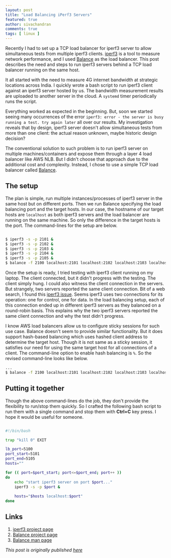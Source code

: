 ```yaml
---
layout: post
title: "Load Balancing iPerf3 Servers"
featured: true
author: sivachandran
comments: true
tags: [ linux ]
---
```


Recently I had to set up a TCP load balancer for iperf3 server to allow simultaneous tests from multiple iperf3 clients. [iperf3][1] is a tool to measure network performance, and I used [Balance][2] as the load balancer. This post describes the need and steps to run iperf3 servers behind a TCP load balancer running on the same host.

It all started with the need to measure 4G internet bandwidth at strategic locations across India. I quickly wrote a bash script to run iperf3 client against an iperf3 server hosted by us. The bandwidth measurement results are uploaded to another server in the cloud. A `systemd` timer periodically runs the script.

Everything worked as expected in the beginning. But, soon we started seeing many occurrences of the error `iperf3: error - the server is busy running a test. try again later` all over our results. My investigation reveals that by design, iperf3 server doesn't allow simultaneous tests from more than one client: the actual reason unknown, maybe historic design decision?

The conventional solution to such problem is to run iperf3 server on multiple machines/containers and expose them through a layer 4 load balancer like AWS NLB. But I didn't choose that approach due to the additional cost and complexity. Instead, I chose to use a simple TCP load balancer called [Balance][2].

## The setup

The plan is simple, run multiple instances/processes of iperf3 server in the same host but on different ports. Then we run Balance specifying the load balancing port and the target hosts. In our case, the hostname of our target hosts are `localhost` as both iperf3 servers and the load balancer are running on the same machine. So only the difference in the target hosts is the port. The command-lines for the setup are below.

```bash

$ iperf3 -s -p 2101 &
$ iperf3 -s -p 2102 &
$ iperf3 -s -p 2103 &
$ iperf3 -s -p 2104 &
$ iperf3 -s -p 2105 &
$ balance -f 2100 localhost:2101 localhost:2102 localhost:2103 localhost:2104 localhost:2105

```

Once the setup is ready, I tried testing with iperf3 client running on my laptop. The client connected, but it didn't progress with the testing. The client simply hung. I could also witness the client connection in the servers. But strangely, two servers reported the same client connection. Bit of a web search, I found this [iperf3 issue][4]. Seems iperf3 uses two connections for its operation: one for control, one for data. In the load balancing setup, each of this connection ended up in different iperf3 servers as they balanced on a round-robin basis. This explains why the two iperf3 servers reported the same client connection and why the test didn't progress.

I know AWS load balancers allow us to configure sticky sessions for such use case. Balance doesn't seem to provide similar functionality. But it does support hash-based balancing which uses hashed client address to determine the target host. Though it is not same as a sticky session, it satisfies our need for using the same target host for all connections of a client. The command-line option to enable hash balancing is `%`. So the revised command-line looks like below.

```bash
...
$ balance -f 2100 localhost:2101 localhost:2102 localhost:2103 localhost:2104 localhost:2105 %
```

## Putting it together

Though the above command-lines do the job, they don't provide the flexibility to run/stop them quickly. So I crafted the following bash script to run them with a single command and stop them with __Ctrl+C__ key press. I hope it would be useful for someone.

```bash

#!/bin/bash

trap "kill 0" EXIT

lb_port=5100
port_start=5101
port_end=5105
hosts=""

for (( port=$port_start; port<=$port_end; port++ ))
do
    echo "start iperf3 server on port $port..."
    iperf3 -s -p $port &
    
    hosts="$hosts localhost:$port"
done

```

## Links

1.  [iperf3 project page][1]
2.  [Balance project page][2]
3.  [Balance man page][3]

_This post is originally published [here](https://engineering.qubecinema.com/2020/08/08/load-balancing-iperf3-servers.html)_

[1]: https://iperf.fr/
[2]: https://balance.inlab.net/
[3]: https://linux.die.net/man/1/balance
[4]: https://github.com/esnet/iperf/issues/823
